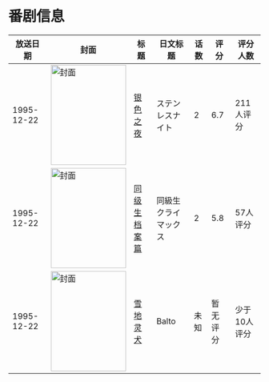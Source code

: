 # 番剧信息

|放送日期|封面|标题|日文标题|话数|评分|评分人数|
|---|---|---|---|---|---|---|
|1995-12-22|<img src="/img/no_icon_subject.png" alt="封面" style="width:150px;height:200px;object-fit:cover;">|[银色之夜](https://bangumi.tv/subject/44473)|ステンレスナイト|2|6.7|211人评分|
|1995-12-22|<img src="//lain.bgm.tv/pic/cover/c/49/4d/96675_aHVsC.jpg" alt="封面" style="width:150px;height:200px;object-fit:cover;">|[同级生档案篇](https://bangumi.tv/subject/96675)|同級生クライマックス|2|5.8|57人评分|
|1995-12-22|<img src="//lain.bgm.tv/pic/cover/c/ba/c7/169132_A2Xx0.jpg" alt="封面" style="width:150px;height:200px;object-fit:cover;">|[雪地灵犬](https://bangumi.tv/subject/169132)|Balto|未知|暂无评分|少于10人评分|
